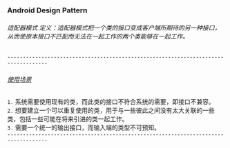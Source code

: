 ### Android Design Pattern

###### 适配器模式 定义：适配器模式把一个类的接口变成客户端所期待的另一种接口，从而使原本接口不匹配而无法在一起工作的两个类能够在一起工作。  
 `-----------------------------------------------------------------------------------`
 ###### [使用场景](https://github.com/txwgoogol/android-design-pattern/blob/master/app/src/test/java/com/txw/designpattern/adapter/Client.java)
 `1.` 系统需要使用现有的类，而此类的接口不符合系统的需要，即接口不兼容。  
 `2.` 想要建立一个可以重复使用的类，用于与一些彼此之间没有太大关联的一些类，包括一些可能在将来引进的类一起工作。  
 `3.` 需要一个统一的输出接口，而输入端的类型不可预知。  
 `-----------------------------------------------------------------------------------`